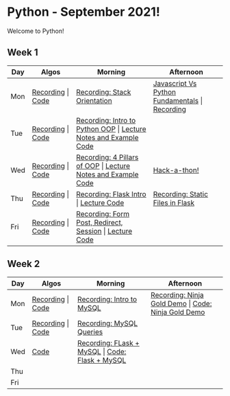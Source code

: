# Python - September 2021!

Welcome to Python! 

## Week 1

 Day | Algos | Morning | Afternoon
 --- | --- | --- | ---
Mon | [Recording](https://youtu.be/rpqXKK7Qz40) &#124; [Code](https://github.com/KangKyungJin/September_Python/blob/main/Algos/W1/D1.js) | [Recording: Stack Orientation](https://youtu.be/souolbml0zM) | [Javascript Vs Python Fundamentals](https://github.com/KangKyungJin/September_Python/blob/main/Lectures/W1/python_fundies.md) &#124; [Recording](https://youtu.be/u8tBnqOYXcQ)
Tue | [Recording](https://youtu.be/Gi8bOoXlTcI) &#124; [Code](https://github.com/KangKyungJin/September_Python/blob/main/Algos/W1/D2.js) | [Recording: Intro to Python OOP](https://youtu.be/RMLGqm75HI4) &#124; [Lecture Notes and Example Code](https://github.com/KangKyungJin/September_Python/tree/main/Lectures/W1/D2%20-%20Python%20OOP)
Wed |  [Recording](https://youtu.be/-_KnD7MXgcY) &#124; [Code](https://github.com/KangKyungJin/September_Python/blob/main/Algos/W1/D3.js) | [Recording: 4 Pillars of OOP](https://youtu.be/kVnszKRUpmk) &#124; [Lecture Notes and Example Code](https://github.com/KangKyungJin/September_Python/tree/main/Lectures/W1/D3%20-%204%20Pillars%20of%20OOP) | [Hack-a-thon!](https://youtu.be/-4rUZ5QqKKE)
Thu | [Recording](https://youtu.be/E8deut2e660) &#124; [Code](https://github.com/KangKyungJin/September_Python/blob/main/Algos/W1/D4.js) | [Recording: Flask Intro](https://youtu.be/plXG9vOEPog) &#124; [Lecture Code](https://github.com/KangKyungJin/September_Python/tree/main/Lectures/W1/D4%20-%20Flask%20Intro) | [Recording: Static Files in Flask](https://youtu.be/P19aJcF4tl8)
Fri | [Recording](https://youtu.be/7MOVtSxz7tQ) &#124; [Code](https://github.com/KangKyungJin/September_Python/blob/main/Algos/W1/D5.js) | [Recording: Form Post, Redirect, Session](https://youtu.be/QsL-qIBCpNM) &#124; [Lecture Code](https://github.com/KangKyungJin/September_Python/tree/main/Lectures/W1/D5%20-%20Forms%2C%20Redirect%2C%20Session) | 

## Week 2

 Day | Algos | Morning | Afternoon
 --- | --- | --- | ---
Mon | [Recording](https://youtu.be/eEyXSE8epE0) &#124; [Code](https://github.com/KangKyungJin/September_Python/blob/main/Algos/W2/D6.js) | [Recording: Intro to MySQL](https://youtu.be/yee0b2zGI5I) | [Recording: Ninja Gold Demo](https://youtu.be/wxwgLVmCzCA) &#124; [Code: Ninja Gold Demo](https://github.com/KangKyungJin/September_Python/tree/main/Lectures/W2/D6)
Tue | [Recording](https://youtu.be/OqdrDEjtXL4) &#124; [Code](https://github.com/KangKyungJin/September_Python/blob/main/Algos/W2/D7.js) | [Recording: MySQL Queries](https://youtu.be/g11aowJYTg8) |
Wed | [Code](https://github.com/KangKyungJin/September_Python/blob/main/Algos/W2/D8.js) | [Recording: FLask + MySQL](https://youtu.be/YZ5IQal2ios) &#124; [Code: Flask + MySQL](https://github.com/KangKyungJin/September_Python/tree/main/Lectures/W2/D8) | |
Thu | | | |
Fri | | | |
